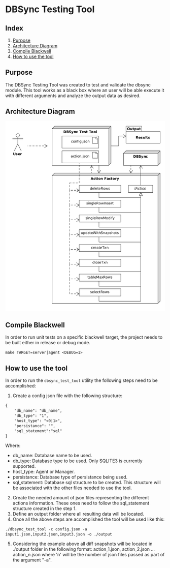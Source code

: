 # DBSync Testing Tool
## Index
1. [Purpose](#purpose)
2. [Architecture Diagram](#architecture-diagram)
3. [Compile Blackwell](#compile-blackwell)
4. [How to use the tool](#how-to-use-the-tool)

## Purpose
The DBSync Testing Tool was created to test and validate the dbsync module. This tool works as a black box where an user will be able execute it with different arguments and analyze the output data as desired.

## Architecture Diagram

![alt text](../images/dbsyncTestToolArchDiagram.png)

## Compile Blackwell
In order to run unit tests on a specific blackwell target, the project needs to be built either in release or debug mode.
```
make TARGET=server|agent <DEBUG=1>
```

## How to use the tool
In order to run the `dbsync_test_tool` utility the following steps need to be accomplished:
1) Create a config json file with the following structure:
```
{
    "db_name": "db_name",
    "db_type": "1",
    "host_type": "<0|1>",
    "persistance": "",
    "sql_statement":"sql"
}
```
Where:
  - db_name: Database name to be used.
  - db_type: Database type to be used. Only SQLITE3 is currently supported.
  - host_type: Agent or Manager.
  - persistance: Database type of persistance being used.
  - sql_statement: Database sql structure to be created. This structure will be associated with the other files needed to use the tool.

2) Create the needed amount of json files representing the different actions information. These ones need to follow the sql_statement structure created in the step 1.
3) Define an output folder where all resulting data will be located.
4) Once all the above steps are accomplished the tool will be used like this:
```
./dbsync_test_tool -c config.json -a input1.json,input2.json,input3.json -o ./output
```
5) Considering the example above all diff snapshots will be located in ./output folder in the following format: action_1.json, action_2.json ... action_n.json where 'n' will be the number of json files passed as part of the argument "-a".
